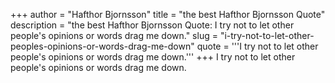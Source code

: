 +++
author = "Hafthor Bjornsson"
title = "the best Hafthor Bjornsson Quote"
description = "the best Hafthor Bjornsson Quote: I try not to let other people's opinions or words drag me down."
slug = "i-try-not-to-let-other-peoples-opinions-or-words-drag-me-down"
quote = '''I try not to let other people's opinions or words drag me down.'''
+++
I try not to let other people's opinions or words drag me down.
